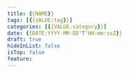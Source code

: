 ```yaml
---
title: {{NAME}}
tags: [{{VALUE:tag}}]
categories: [{{VALUE:category}}]
date: {{DATE:YYYY-MM-DD'T'HH:mm:ssZ}}
draft: true
hideInList: false
isTop: false
feature: 
---
```

